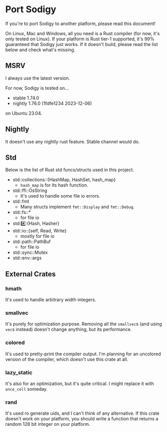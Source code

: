 # Port Sodigy

If you're to port Sodigy to another platform, please read this document!

On Linux, Mac and Windows, all you need is a Rust compiler (for now, it's only tested on Linux). If your platform is Rust tier-1 supported, it's 99% guaranteed that Sodigy just works. If it doesn't build, please read the list below and check what's missing.

## MSRV

I always use the latest version.

For now, Sodigy is tested on...

- stable 1.74.0
- nightly 1.76.0 (1fdfe1234 2023-12-06)

on Ubuntu 23.04.

## Nightly

It doesn't use any nightly rust feature. Stable channel would do.

## Std

Below is the list of Rust std funcs/structs used in this project.

- std::collections::{HashMap, HashSet, hash_map}
  - `hash_map` is for its hash function.
- std::ffi::OsString
  - It's used to handle some file io errors.
- std::fmt
  - Many structs implement `fmt::Display` and `fmt::Debug`.
- std::fs::*
  - for file io
- std::hash::{Hash, Hasher}
- std::io::{self, Read, Write}
  - mostly for file io
- std::path::PathBuf
  - for file io
- std::sync::Mutex
- std::env::args

## External Crates

### hmath

It's used to handle arbitrary width integers.

### smallvec

It's purely for optimization purpose. Removing all the `smallvec`s (and using `vec`s instead) doesn't change anything, but its performance.

### colored

It's used to pretty-print the compiler output. I'm planning for an uncolored version of the compiler, which doesn't use this crate at all.

### lazy_static

It's also for an optimization, but it's quite critical. I might replace it with `once_cell` someday.

### rand

It's used ro generate uids, and I can't think of any alternative. If this crate doesn't work on your platform, you should write a function that returns a random 128 bit integer on your platform.
